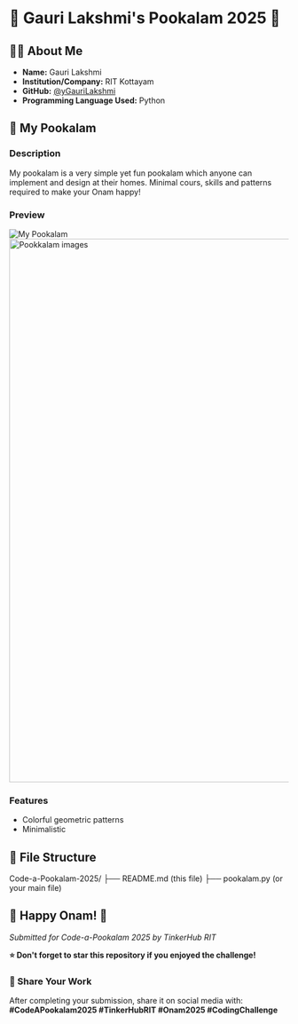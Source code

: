
# 🌸 Gauri Lakshmi's Pookalam 2025 🌸

## 👨‍💻 About Me
- **Name:** Gauri Lakshmi
- **Institution/Company:** RIT Kottayam
- **GitHub:** [@yGauriLakshmi](https://github.com/your-username)
- **Programming Language Used:** Python

## 🎨 My Pookalam

### Description
My pookalam is a very simple yet fun pookalam which anyone can implement and design at their homes. Minimal cours, skills and patterns required to make your Onam happy!

### Preview
![My Pookalam](output/pookalam-preview.png)<img width="1049" height="980" alt="Pookkalam images" src="https://github.com/user-attachments/assets/c298384a-fd1a-48d1-8719-6675002576bf" />



### Features
- Colorful geometric patterns
- Minimalistic

## 📁 File Structure

Code-a-Pookalam-2025/
├── README.md (this file)
├── pookalam.py (or your main file)



## 🎊 Happy Onam! 🎊
*Submitted for Code-a-Pookalam 2025 by TinkerHub RIT*




**⭐ Don't forget to star this repository if you enjoyed the challenge!**

### 🔗 Share Your Work
After completing your submission, share it on social media with:
**#CodeAPookalam2025 #TinkerHubRIT #Onam2025 #CodingChallenge**

